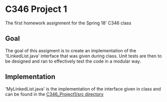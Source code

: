# C346 Project 1
The first homework assignment for the Spring 18' C346 class

## Goal
The goal of this assigment is to create an implementation of the 'ILinkedList.java' interface that was given during class. Unit tests are then to be designed and ran to effectively test the code in a modular way.

## Implementation
'MyLinkedList.java' is the implementation of the interface given in class and can be found in the [C346_Project1/src directory](https://github.com/AlreadyAsleep/C346_Project_1/tree/master/C346_Project1/src)
